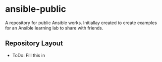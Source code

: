 # ansible-public

A repository for public Ansible works. Initiallay created to
create examples for an Ansible learning lab to share with
friends.

## Repository Layout

 - ToDo: Fill this in

